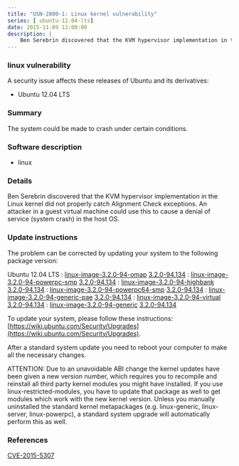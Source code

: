 ```yaml
---
title: "USN-2800-1: Linux kernel vulnerability"
series: [ ubuntu-12.04-lts]
date: 2015-11-09 12:00:00
description: |
    Ben Serebrin discovered that the KVM hypervisor implementation in the Linux kernel did not properly catch Alignment Check exceptions. An attacker in a guest virtual machine could use this to cause a denial of service (system crash) in the host OS. 
--- 
```

 
### linux vulnerability

A security issue affects these releases of Ubuntu and its derivatives:

* Ubuntu 12.04 LTS

### Summary

The system could be made to crash under certain conditions. 

### Software description

* linux 

### Details

Ben Serebrin discovered that the KVM hypervisor implementation in the Linux kernel did not properly catch Alignment Check exceptions. An attacker in a guest virtual machine could use this to cause a denial of service (system crash) in the host OS. 

### Update instructions

The problem can be corrected by updating your system to the following package version:

Ubuntu 12.04 LTS
 : [linux-image-3.2.0-94-omap](https://launchpad.net/ubuntu/+source/linux) <span> [3.2.0-94.134](https://launchpad.net/ubuntu/+source/linux/3.2.0-94.134) </span> 
 : [linux-image-3.2.0-94-powerpc-smp](https://launchpad.net/ubuntu/+source/linux) <span> [3.2.0-94.134](https://launchpad.net/ubuntu/+source/linux/3.2.0-94.134) </span> 
 : [linux-image-3.2.0-94-highbank](https://launchpad.net/ubuntu/+source/linux) <span> [3.2.0-94.134](https://launchpad.net/ubuntu/+source/linux/3.2.0-94.134) </span> 
 : [linux-image-3.2.0-94-powerpc64-smp](https://launchpad.net/ubuntu/+source/linux) <span> [3.2.0-94.134](https://launchpad.net/ubuntu/+source/linux/3.2.0-94.134) </span> 
 : [linux-image-3.2.0-94-generic-pae](https://launchpad.net/ubuntu/+source/linux) <span> [3.2.0-94.134](https://launchpad.net/ubuntu/+source/linux/3.2.0-94.134) </span> 
 : [linux-image-3.2.0-94-virtual](https://launchpad.net/ubuntu/+source/linux) <span> [3.2.0-94.134](https://launchpad.net/ubuntu/+source/linux/3.2.0-94.134) </span> 
 : [linux-image-3.2.0-94-generic](https://launchpad.net/ubuntu/+source/linux) <span> [3.2.0-94.134](https://launchpad.net/ubuntu/+source/linux/3.2.0-94.134) </span> 

To update your system, please follow these instructions: [https://wiki.ubuntu.com/Security/Upgrades](https://wiki.ubuntu.com/Security/Upgrades).

After a standard system update you need to reboot your computer to make all the necessary changes.

ATTENTION: Due to an unavoidable ABI change the kernel updates have been given a new version number, which requires you to recompile and reinstall all third party kernel modules you might have installed. If you use linux-restricted-modules, you have to update that package as well to get modules which work with the new kernel version. Unless you manually uninstalled the standard kernel metapackages (e.g. linux-generic, linux-server, linux-powerpc), a standard system upgrade will automatically perform this as well. 

### References

 [CVE-2015-5307](http://people.ubuntu.com/~ubuntu-security/cve/CVE-2015-5307)
 
